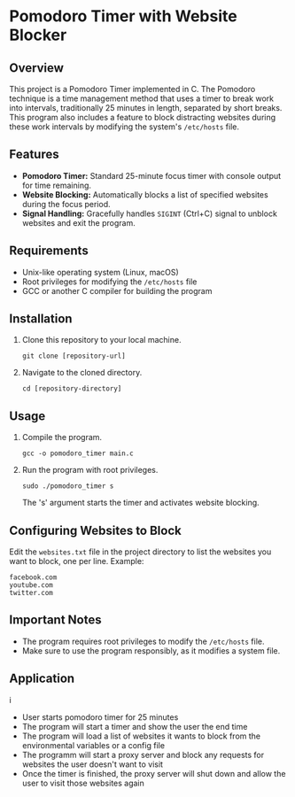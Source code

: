 # Pomodoro Timer with Website Blocker

## Overview
This project is a Pomodoro Timer implemented in C. The Pomodoro technique is a time management method that uses a timer to break work into intervals, traditionally 25 minutes in length, separated by short breaks. This program also includes a feature to block distracting websites during these work intervals by modifying the system's `/etc/hosts` file.

## Features
- **Pomodoro Timer:** Standard 25-minute focus timer with console output for time remaining.
- **Website Blocking:** Automatically blocks a list of specified websites during the focus period.
- **Signal Handling:** Gracefully handles `SIGINT` (Ctrl+C) signal to unblock websites and exit the program.

## Requirements
- Unix-like operating system (Linux, macOS)
- Root privileges for modifying the `/etc/hosts` file
- GCC or another C compiler for building the program

## Installation
1. Clone this repository to your local machine.
   ```
   git clone [repository-url]
   ```
2. Navigate to the cloned directory.
   ```
   cd [repository-directory]
   ```

## Usage
1. Compile the program.
   ```
   gcc -o pomodoro_timer main.c
   ```
2. Run the program with root privileges.
   ```
   sudo ./pomodoro_timer s
   ```
   The 's' argument starts the timer and activates website blocking.

## Configuring Websites to Block
Edit the `websites.txt` file in the project directory to list the websites you want to block, one per line. Example:
```
facebook.com
youtube.com
twitter.com
```

## Important Notes
- The program requires root privileges to modify the `/etc/hosts` file.
- Make sure to use the program responsibly, as it modifies a system file.


## Application
i
- User starts pomodoro timer for 25 minutes
- The program will start a timer and show the user the end time
- The program will load a list of websites it wants to block from the environmental variables or a config file
- The programm will start a proxy server and block any requests for websites the user doesn't want to visit
- Once the timer is finished, the proxy server will shut down and allow the user to visit those websites again
